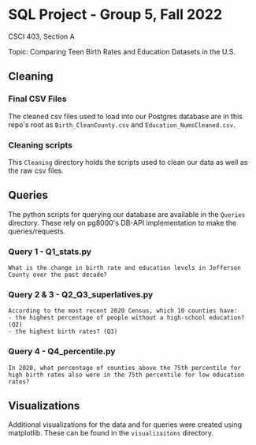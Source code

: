 # SQL Project - Group 5, Fall 2022
CSCI 403, Section A

Topic: Comparing Teen Birth Rates and Education Datasets in the U.S.

## Cleaning
### Final CSV Files
The cleaned csv files used to load into our Postgres database are in this repo's root as `Birth_CleanCounty.csv` and `Education_NumsCleaned.csv`.

### Cleaning scripts
This `Cleaning` directory holds the scripts used to clean our data as well as the raw csv files.

## Queries
The python scripts for querying our database are available in the `Queries` directory. These rely on pg8000's DB-API implementation to make the queries/requests. 

### Query 1 - Q1_stats.py
```
What is the change in birth rate and education levels in Jefferson County over the past decade?
```

### Query 2 & 3 - Q2_Q3_superlatives.py
```
According to the most recent 2020 Census, which 10 counties have: 
- the highest percentage of people without a high-school education? (Q2)
- the highest birth rates? (Q3)
```

### Query 4 - Q4_percentile.py
```
In 2020, what percentage of counties above the 75th percentile for high birth rates also were in the 75th percentile for low education rates?
```


## Visualizations
Additional visualizations for the data and for queries were created using matplotlib. These can be found in the `visualizaitons` directory.